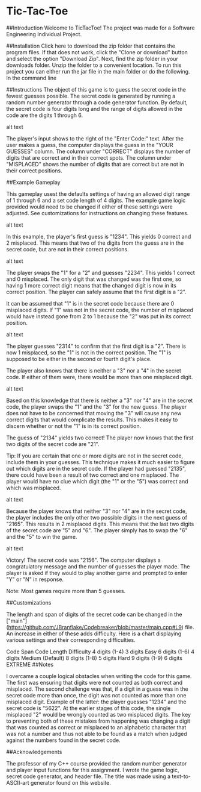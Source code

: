 # Tic-Tac-Toe

##Introduction Welcome to TicTacToe! The project was made for a Software Engineering Individual Project.



##Installation Click here to download the zip folder that contains the program files. If that does not work, click the "Clone or download" button and select the option "Download Zip". Next, find the zip folder in your downloads folder. Unzip the folder to a convenient location. To run this project you can either run the jar file in the main folder or do the following. In the command line

##Instructions The object of this game is to guess the secret code in the fewest guesses possible. The secret code is generated by running a random number generator through a code generator function. By default, the secret code is four digits long and the range of digits allowed in the code are the digits 1 through 6.

alt text

The player's input shows to the right of the "Enter Code:" text. After the user makes a guess, the computer displays the guess in the "YOUR GUESSES" column. The column under "CORRECT" displays the number of digits that are correct and in their correct spots. The column under "MISPLACED" shows the number of digits that are correct but are not in their correct positions.

##Example Gameplay

This gameplay usest the defaults settings of having an allowed digit range of 1 through 6 and a set code length of 4 digits. The example game logic provided would need to be changed if either of these settings were adjusted. See customizations for instructions on changing these features.

alt text

In this example, the player's first guess is "1234". This yields 0 correct and 2 misplaced. This means that two of the digits from the guess are in the secret code, but are not in their correct positions.

alt text

The player swaps the "1" for a "2" and guesses "2234". This yields 1 correct and 0 misplaced. The only digit that was changed was the first one, so having 1 more correct digit means that the changed digit is now in its correct position. The player can safely assume that the first digit is a "2".

It can be assumed that "1" is in the secret code because there are 0 misplaced digits. If "1" was not in the secret code, the number of misplaced would have instead gone from 2 to 1 because the "2" was put in its correct position.

alt text

The player guesses "2314" to confirm that the first digit is a "2". There is now 1 misplaced, so the "1" is not in the correct position. The "1" is supposed to be either in the second or fourth digit's place.

The player also knows that there is neither a "3" nor a "4" in the secret code. If either of them were, there would be more than one misplaced digit.

alt text

Based on this knowledge that there is neither a "3" nor "4" are in the secret code, the player swaps the "1" and the "3" for the new guess. The player does not have to be concerned that moving the "3" will cause any new correct digits that would complicate the results. This makes it easy to discern whether or not the "1" is in its correct position.

The guess of "2134" yields two correct! The player now knows that the first two digits of the secret code are "21".

Tip: If you are certain that one or more digits are not in the secret code, include them in your guesses. This technique makes it much easier to figure out which digits are in the secret code. If the player had guessed "2135", there could have been a result of two correct and one misplaced. The player would have no clue which digit (the "1" or the "5") was correct and which was misplaced.

alt text

Because the player knows that neither "3" nor "4" are in the secret code, the player includes the only other two possible digits in the next guess of "2165". This results in 2 misplaced digits. This means that the last two digits of the secret code are "5" and "6". The player simply has to swap the "6" and the "5" to win the game.

alt text

Victory! The secret code was "2156". The computer displays a congratulatory message and the number of guesses the player made. The player is asked if they would to play another game and prompted to enter "Y" or "N" in response.

Note: Most games require more than 5 guesses.

##Customizations

The length and span of digits of the secret code can be changed in the ["main"] (https://github.com/JBranflake/Codebreaker/blob/master/main.cpp#L9) file. An increase in either of these adds difficulty. Here is a chart displaying various settings and their corresponding difficulties.

Code Span	Code Length	Difficulty
4 digits (1-4)	3 digits	Easy
6 digits (1-6)	4 digits	Medium (Default)
8 digits (1-8)	5 digits	Hard
9 digits (1-9)	6 digits	EXTREME
##Notes

I overcame a couple logical obstacles when writing the code for this game. The first was ensuring that digits were not counted as both correct and misplaced. The second challenge was that, if a digit in a guess was in the secret code more than once, the digit was not counted as more than one misplaced digit. Example of the latter: the player guesses "1234" and the secret code is "5622". At the earlier stages of this code, the single misplaced "2" would be wrongly counted as two misplaced digits. The key to preventing both of these mistakes from happening was changing a digit that was counted as correct or misplaced to an alphabetic character that was not a number and thus not able to be found as a match when judged against the numbers found in the secret code.

##Acknowledgements

The professor of my C++ course provided the random number generator and player input functions for this assignment. I wrote the game logic, secret code generator, and header file. The title was made using a text-to-ASCII-art generator found on this website.
